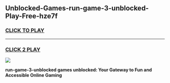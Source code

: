 
## Unblocked-Games-run-game-3-unblocked-Play-Free-hze7f
<h3>
<a href="https://premium76.site?title=run-game-3-unblocked&ref=22A">CLICK TO PLAY</a></h3>
<hr>

<h3>
<a href="https://premium76.site?title=run-game-3-unblocked&ref=22A">CLICK 2 PLAY</a>
  
</h3>

<a href="https://premium76.site?title=run-game-3-unblocked&ref=22A"><img src="https://clearcache.store/games.png"></a>


**run-game-3-unblocked games unblocked: Your Gateway to Fun and Accessible Online Gaming**
